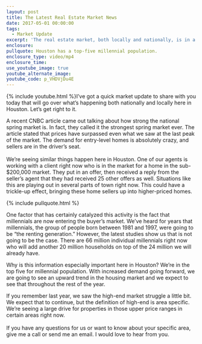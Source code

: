 ```yaml
---
layout: post
title: The Latest Real Estate Market News
date: 2017-05-01 00:00:00
tags:
  - Market Update
excerpt: 'The real estate market, both locally and nationally, is in a good place right now. Homeowners who have been thinking of selling should be excited.'
enclosure:
pullquote: Houston has a top-five millennial population.
enclosure_type: video/mp4
enclosure_time:
use_youtube_image: true
youtube_alternate_image:
youtube_code: p_VHDVjDu4E
---
```



{% include youtube.html %}I’ve got a quick market update to share with you today that will go over what’s happening both nationally and locally here in Houston. Let’s get right to it.

A recent CNBC article came out talking about how strong the national spring market is. In fact, they called it the strongest spring market ever. The article stated that prices have surpassed even what we saw at the last peak of the market. The demand for entry-level homes is absolutely crazy, and sellers are in the driver’s seat.
<br>
<br>We’re seeing similar things happen here in Houston. One of our agents is working with a client right now who is in the market for a home in the sub- $200,000 market. They put in an offer, then received a reply from the seller’s agent that they had received 25 other offers as well. Situations like this are playing out in several parts of town right now. This could have a trickle-up effect, bringing these home sellers up into higher-priced homes.

{% include pullquote.html %}

One factor that has certainly catalyzed this activity is the fact that millennials are now entering the buyer’s market. We’ve heard for years that millennials, the group of people born between 1981 and 1997, were going to be “the renting generation.” However, the latest studies show us that is not going to be the case. There are 66 million individual millennials right now who will add another 20 million households on top of the 24 million we will already have.

Why is this information especially important here in Houston? We’re in the top five for millennial population. With increased demand going forward, we are going to see an upward trend in the housing market and we expect to see that throughout the rest of the year.

If you remember last year, we saw the high-end market struggle a little bit. We expect that to continue, but the definition of high-end is area specific. We’re seeing a large drive for properties in those upper price ranges in certain areas right now.
<br>
<br>If you have any questions for us or want to know about your specific area, give me a call or send me an email. I would love to hear from you.